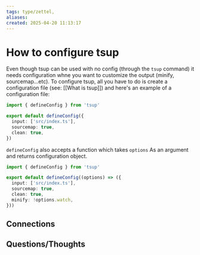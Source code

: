 ```yaml
---
tags: type/zettel, 
aliases: 
created: 2025-04-20 11:13:17
---
```

# How to configure tsup

Even though tsup can be used with no config (through the `tsup` command) it needs configuration whne you want to customize the output (minify, sourcemap...etc).
To configure tsup, all you have to do is create a configuration file (see: [[What is tsup]]) and here's an example of a configuration file:

```ts
import { defineConfig } from 'tsup'

export default defineConfig({
  input: ['src/index.ts'],
  sourcemap: true,
  clean: true,
})
```

`defineConfig` also accepts a function which takes `options` As an argument and returns configuration object.

```ts
import { defineConfig } from 'tsup'

export default defineConfig((options) => ({
  input: ['src/index.ts'],
  sourcemap: true,
  clean: true,
  minify: !options.watch,
}))
```
## Connections


## Questions/Thoughts